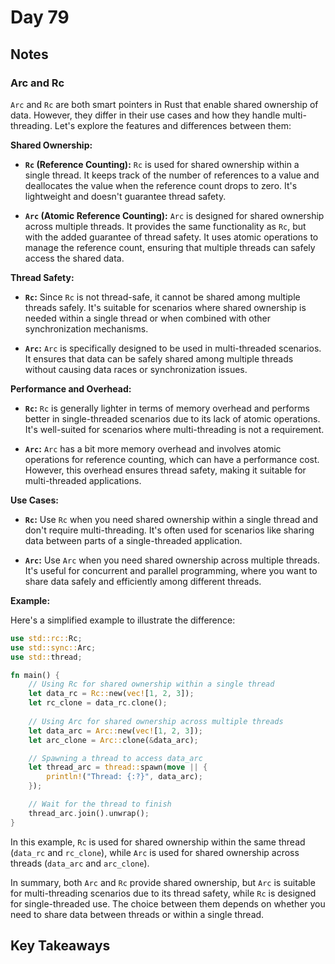 # Day 79

## Notes

### Arc and Rc

`Arc` and `Rc` are both smart pointers in Rust that enable shared ownership of data. However, they differ in their use cases and how they handle multi-threading. Let's explore the features and differences between them:

**Shared Ownership:**

- **`Rc` (Reference Counting):** `Rc` is used for shared ownership within a single thread. It keeps track of the number of references to a value and deallocates the value when the reference count drops to zero. It's lightweight and doesn't guarantee thread safety.

- **`Arc` (Atomic Reference Counting):** `Arc` is designed for shared ownership across multiple threads. It provides the same functionality as `Rc`, but with the added guarantee of thread safety. It uses atomic operations to manage the reference count, ensuring that multiple threads can safely access the shared data.

**Thread Safety:**

- **`Rc`:** Since `Rc` is not thread-safe, it cannot be shared among multiple threads safely. It's suitable for scenarios where shared ownership is needed within a single thread or when combined with other synchronization mechanisms.

- **`Arc`:** `Arc` is specifically designed to be used in multi-threaded scenarios. It ensures that data can be safely shared among multiple threads without causing data races or synchronization issues.

**Performance and Overhead:**

- **`Rc`:** `Rc` is generally lighter in terms of memory overhead and performs better in single-threaded scenarios due to its lack of atomic operations. It's well-suited for scenarios where multi-threading is not a requirement.

- **`Arc`:** `Arc` has a bit more memory overhead and involves atomic operations for reference counting, which can have a performance cost. However, this overhead ensures thread safety, making it suitable for multi-threaded applications.

**Use Cases:**

- **`Rc`:** Use `Rc` when you need shared ownership within a single thread and don't require multi-threading. It's often used for scenarios like sharing data between parts of a single-threaded application.

- **`Arc`:** Use `Arc` when you need shared ownership across multiple threads. It's useful for concurrent and parallel programming, where you want to share data safely and efficiently among different threads.

**Example:**

Here's a simplified example to illustrate the difference:

```rust
use std::rc::Rc;
use std::sync::Arc;
use std::thread;

fn main() {
    // Using Rc for shared ownership within a single thread
    let data_rc = Rc::new(vec![1, 2, 3]);
    let rc_clone = data_rc.clone();
    
    // Using Arc for shared ownership across multiple threads
    let data_arc = Arc::new(vec![1, 2, 3]);
    let arc_clone = Arc::clone(&data_arc);

    // Spawning a thread to access data_arc
    let thread_arc = thread::spawn(move || {
        println!("Thread: {:?}", data_arc);
    });

    // Wait for the thread to finish
    thread_arc.join().unwrap();
}
```

In this example, `Rc` is used for shared ownership within the same thread (`data_rc` and `rc_clone`), while `Arc` is used for shared ownership across threads (`data_arc` and `arc_clone`).

In summary, both `Arc` and `Rc` provide shared ownership, but `Arc` is suitable for multi-threading scenarios due to its thread safety, while `Rc` is designed for single-threaded use. The choice between them depends on whether you need to share data between threads or within a single thread.

## Key Takeaways
